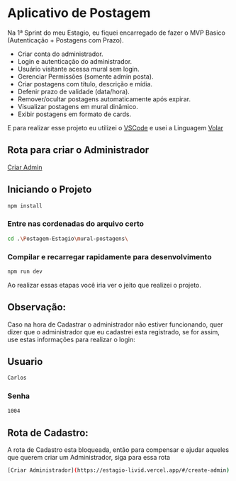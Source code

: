 # Aplicativo de Postagem

Na 1ª Sprint do meu Estagio, eu fiquei encarregado de fazer o MVP Basico (Autenticação + Postagens com Prazo).
- Criar conta do administrador.
- Login e autenticação do administrador.
- Usuário visitante acessa mural sem login.
- Gerenciar Permissões (somente admin posta).
- Criar postagens com título, descrição e mídia.
- Defenir prazo de validade (data/hora).
- Remover/ocultar postagens automaticamente após expirar.
- Visualizar postagens em mural dinâmico.
- Exibir postagens em formato de cards.

E para realizar esse projeto eu utilizei o [VSCode](https://code.visualstudio.com/) e usei a Linguagem [Volar](https://marketplace.visualstudio.com/items?itemName=Vue.volar)

## Rota para criar o Administrador

[Criar Admin](https://estagio-livid.vercel.app/#/create-admin)

## Iniciando o Projeto

```sh
npm install
```

### Entre nas cordenadas do arquivo certo

```sh
cd .\Postagem-Estagio\mural-postagens\ 
```

### Compilar e recarregar rapidamente para desenvolvimento

```sh
npm run dev
```

Ao realizar essas etapas você iria ver o jeito que realizei o projeto.

## Observação:
Caso na hora de Cadastrar o administrador não estiver funcionando, quer dizer que o administrador que eu cadastrei esta registrado, se for assim, use estas informações para realizar o login:

## Usuario

```sh
Carlos
```

### Senha

```sh
1004
```

## Rota de Cadastro:
A rota de Cadastro esta bloqueada, então para compensar e ajudar aqueles que querem criar um Administrador, siga para essa rota

```sh
[Criar Administrador](https://estagio-livid.vercel.app/#/create-admin)
```

